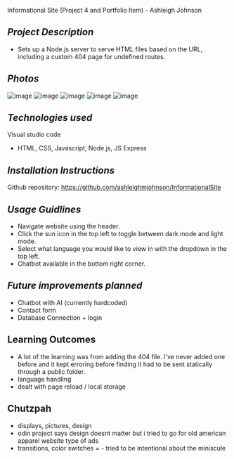 Informational Site (Project 4 and Portfolio Item) - Ashleigh Johnson
## *Project Description*
- Sets up a Node.js server to serve HTML files based on the URL, including a custom 404 page for undefined routes.
## *Photos*
![image](https://github.com/user-attachments/assets/036fca57-c5c4-4313-bb94-f58b82f13574)
![image](https://github.com/user-attachments/assets/f70f3cf6-8cf0-4999-ad04-221343498380)
![image](https://github.com/user-attachments/assets/2fdf3fe2-5913-4b3c-953b-709a877335d2)
![image](https://github.com/user-attachments/assets/84c2f41e-830f-4c79-812e-9398912d91c8)
![image](https://github.com/user-attachments/assets/d936c73c-e625-4afd-92f6-11518b00312e)


## *Technologies used*
Visual studio code 
- HTML, CSS, Javascript, Node.js, JS Express

## *Installation Instructions*
Github repository: https://github.com/ashleighmjohnson/InformationalSite 

## *Usage Guidlines*
- Navigate website using the header.
- Click the sun icon in the top left to toggle between dark mode and light mode.
- Select what language you would like to view in with the dropdown in the top left.
- Chatbot available in the bottom right corner. 

## *Future improvements planned*
- Chatbot with AI (currently hardcoded)
- Contact form
- Database Connection + login
  
## Learning Outcomes
- A lot of the learning was from adding the 404 file. I've never added one before and it kept erroring before finding it had to be sent statically through a public folder.
- language handling
- dealt with page reload / local storage 

## Chutzpah
- displays, pictures, design
- odin project says design doesnt matter but i tried to go for old american apparel website type of ads
- transitions, color switches = - tried to be intentional about the miniscule 
